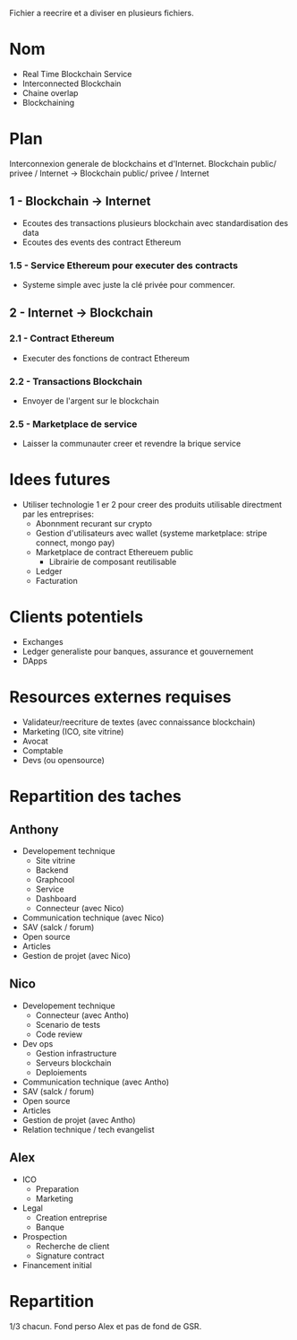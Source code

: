 Fichier a reecrire et a diviser en plusieurs fichiers.

# Nom
- Real Time Blockchain Service
- Interconnected Blockchain 
- Chaine overlap
- Blockchaining

# Plan

Interconnexion generale de blockchains et d'Internet.
Blockchain public/ privee / Internet -> Blockchain public/ privee / Internet


## 1 - Blockchain -> Internet
- Ecoutes des transactions plusieurs blockchain avec standardisation des data
- Ecoutes des events des contract Ethereum

### 1.5 - Service Ethereum pour executer des contracts
- Systeme simple avec juste la clé privée pour commencer.

## 2 - Internet -> Blockchain

### 2.1 - Contract Ethereum
- Executer des fonctions de contract Ethereum

### 2.2 - Transactions Blockchain
- Envoyer de l'argent sur le blockchain

### 2.5 - Marketplace de service
- Laisser la communauter creer et revendre la brique service

# Idees futures

- Utiliser technologie 1 er 2 pour creer des produits utilisable directment par les entreprises:
  - Abonnment recurant sur crypto
  - Gestion d'utilisateurs avec wallet (systeme marketplace: stripe connect, mongo pay)
  - Marketplace de contract Ethereuem public
    - Librairie de composant reutilisable
  -  Ledger
  -  Facturation

# Clients potentiels
- Exchanges
- Ledger generaliste pour banques, assurance et gouvernement
- DApps

# Resources externes requises
- Validateur/reecriture de textes (avec connaissance blockchain)
- Marketing (ICO, site vitrine)
- Avocat
- Comptable
- Devs (ou opensource)

# Repartition des taches

## Anthony

- Developement technique
  - Site vitrine
  - Backend
  - Graphcool
  - Service
  - Dashboard
  - Connecteur (avec Nico)
-  Communication technique (avec Nico)
  -  SAV (salck / forum)
  -  Open source
  -  Articles
- Gestion de projet (avec Nico)

## Nico

- Developement technique
  - Connecteur (avec Antho)
  - Scenario de tests
  - Code review
- Dev ops
  - Gestion infrastructure
  - Serveurs blockchain
  - Deploiements
-  Communication technique (avec Antho)
  -  SAV (salck / forum)
  -  Open source
  -  Articles
- Gestion de projet (avec Antho)
- Relation technique / tech evangelist

## Alex
- ICO
  - Preparation
  - Marketing
- Legal
  - Creation entreprise
  - Banque
- Prospection
  - Recherche de client
  - Signature contract
- Financement initial

# Repartition

1/3 chacun.
Fond perso Alex et pas de fond de GSR.
